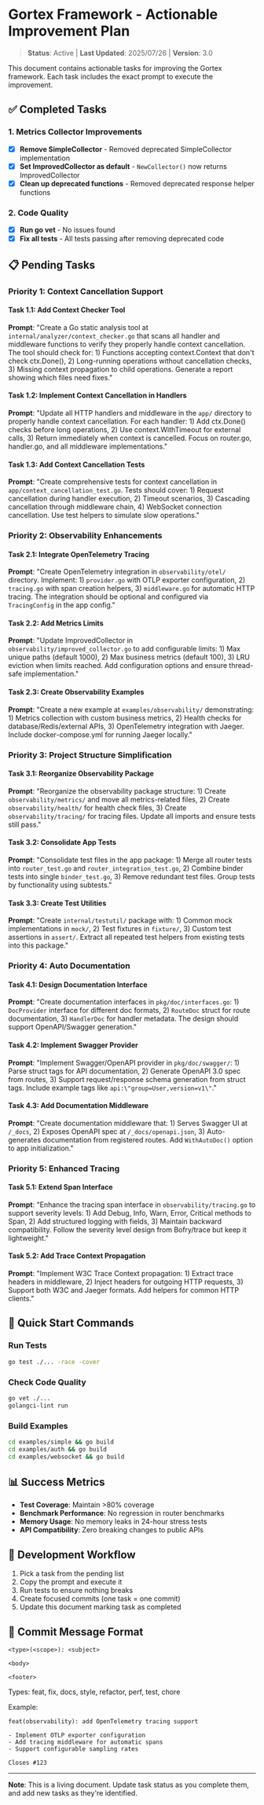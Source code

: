 # Gortex Framework - Actionable Improvement Plan

> **Status**: Active | **Last Updated**: 2025/07/26 | **Version**: 3.0

This document contains actionable tasks for improving the Gortex framework. Each task includes the exact prompt to execute the improvement.

## ✅ Completed Tasks

### 1. Metrics Collector Improvements
- [x] **Remove SimpleCollector** - Removed deprecated SimpleCollector implementation
- [x] **Set ImprovedCollector as default** - `NewCollector()` now returns ImprovedCollector
- [x] **Clean up deprecated functions** - Removed deprecated response helper functions

### 2. Code Quality
- [x] **Run go vet** - No issues found
- [x] **Fix all tests** - All tests passing after removing deprecated code

## 📋 Pending Tasks

### Priority 1: Context Cancellation Support

#### Task 1.1: Add Context Checker Tool
**Prompt**: "Create a Go static analysis tool at `internal/analyzer/context_checker.go` that scans all handler and middleware functions to verify they properly handle context cancellation. The tool should check for: 1) Functions accepting context.Context that don't check ctx.Done(), 2) Long-running operations without cancellation checks, 3) Missing context propagation to child operations. Generate a report showing which files need fixes."

#### Task 1.2: Implement Context Cancellation in Handlers
**Prompt**: "Update all HTTP handlers and middleware in the `app/` directory to properly handle context cancellation. For each handler: 1) Add ctx.Done() checks before long operations, 2) Use context.WithTimeout for external calls, 3) Return immediately when context is cancelled. Focus on router.go, handler.go, and all middleware implementations."

#### Task 1.3: Add Context Cancellation Tests
**Prompt**: "Create comprehensive tests for context cancellation in `app/context_cancellation_test.go`. Tests should cover: 1) Request cancellation during handler execution, 2) Timeout scenarios, 3) Cascading cancellation through middleware chain, 4) WebSocket connection cancellation. Use test helpers to simulate slow operations."

### Priority 2: Observability Enhancements

#### Task 2.1: Integrate OpenTelemetry Tracing
**Prompt**: "Create OpenTelemetry integration in `observability/otel/` directory. Implement: 1) `provider.go` with OTLP exporter configuration, 2) `tracing.go` with span creation helpers, 3) `middleware.go` for automatic HTTP tracing. The integration should be optional and configured via `TracingConfig` in the app config."

#### Task 2.2: Add Metrics Limits
**Prompt**: "Update ImprovedCollector in `observability/improved_collector.go` to add configurable limits: 1) Max unique paths (default 1000), 2) Max business metrics (default 100), 3) LRU eviction when limits reached. Add configuration options and ensure thread-safe implementation."

#### Task 2.3: Create Observability Examples
**Prompt**: "Create a new example at `examples/observability/` demonstrating: 1) Metrics collection with custom business metrics, 2) Health checks for database/Redis/external APIs, 3) OpenTelemetry integration with Jaeger. Include docker-compose.yml for running Jaeger locally."

### Priority 3: Project Structure Simplification

#### Task 3.1: Reorganize Observability Package
**Prompt**: "Reorganize the observability package structure: 1) Create `observability/metrics/` and move all metrics-related files, 2) Create `observability/health/` for health check files, 3) Create `observability/tracing/` for tracing files. Update all imports and ensure tests still pass."

#### Task 3.2: Consolidate App Tests
**Prompt**: "Consolidate test files in the app package: 1) Merge all router tests into `router_test.go` and `router_integration_test.go`, 2) Combine binder tests into single `binder_test.go`, 3) Remove redundant test files. Group tests by functionality using subtests."

#### Task 3.3: Create Test Utilities
**Prompt**: "Create `internal/testutil/` package with: 1) Common mock implementations in `mock/`, 2) Test fixtures in `fixture/`, 3) Custom test assertions in `assert/`. Extract all repeated test helpers from existing tests into this package."

### Priority 4: Auto Documentation

#### Task 4.1: Design Documentation Interface
**Prompt**: "Create documentation interfaces in `pkg/doc/interfaces.go`: 1) `DocProvider` interface for different doc formats, 2) `RouteDoc` struct for route documentation, 3) `HandlerDoc` for handler metadata. The design should support OpenAPI/Swagger generation."

#### Task 4.2: Implement Swagger Provider
**Prompt**: "Implement Swagger/OpenAPI provider in `pkg/doc/swagger/`: 1) Parse struct tags for API documentation, 2) Generate OpenAPI 3.0 spec from routes, 3) Support request/response schema generation from struct tags. Include example tags like `api:\"group=User,version=v1\"`."

#### Task 4.3: Add Documentation Middleware
**Prompt**: "Create documentation middleware that: 1) Serves Swagger UI at `/_docs`, 2) Exposes OpenAPI spec at `/_docs/openapi.json`, 3) Auto-generates documentation from registered routes. Add `WithAutoDoc()` option to app initialization."

### Priority 5: Enhanced Tracing

#### Task 5.1: Extend Span Interface
**Prompt**: "Enhance the tracing span interface in `observability/tracing.go` to support severity levels: 1) Add Debug, Info, Warn, Error, Critical methods to Span, 2) Add structured logging with fields, 3) Maintain backward compatibility. Follow the severity level design from Bofry/trace but keep it lightweight."

#### Task 5.2: Add Trace Context Propagation
**Prompt**: "Implement W3C Trace Context propagation: 1) Extract trace headers in middleware, 2) Inject headers for outgoing HTTP requests, 3) Support both W3C and Jaeger formats. Add helpers for common HTTP clients."

## 🚀 Quick Start Commands

### Run Tests
```bash
go test ./... -race -cover
```

### Check Code Quality
```bash
go vet ./...
golangci-lint run
```

### Build Examples
```bash
cd examples/simple && go build
cd examples/auth && go build
cd examples/websocket && go build
```

## 📊 Success Metrics

- **Test Coverage**: Maintain >80% coverage
- **Benchmark Performance**: No regression in router benchmarks
- **Memory Usage**: No memory leaks in 24-hour stress tests
- **API Compatibility**: Zero breaking changes to public APIs

## 🔄 Development Workflow

1. Pick a task from the pending list
2. Copy the prompt and execute it
3. Run tests to ensure nothing breaks
4. Create focused commits (one task = one commit)
5. Update this document marking task as completed

## 📝 Commit Message Format

```
<type>(<scope>): <subject>

<body>

<footer>
```

Types: feat, fix, docs, style, refactor, perf, test, chore

Example:
```
feat(observability): add OpenTelemetry tracing support

- Implement OTLP exporter configuration
- Add tracing middleware for automatic spans
- Support configurable sampling rates

Closes #123
```

---

**Note**: This is a living document. Update task status as you complete them, and add new tasks as they're identified.